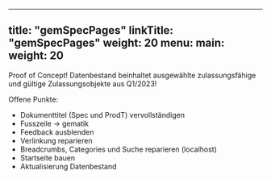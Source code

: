 
---
title: "gemSpecPages"
linkTitle: "gemSpecPages"
weight: 20
menu:
  main:
    weight: 20
---

Proof of Concept!
Datenbestand beinhaltet ausgewählte zulassungsfähige und gültige Zulassungsobjekte aus Q1/2023!

Offene Punkte:
- Dokumenttitel (Spec und ProdT) vervollständigen
- Fusszeile -> gematik
- Feedback ausblenden
- Verlinkung reparieren
- Breadcrumbs, Categories und Suche reparieren (localhost)
- Startseite bauen
- Aktualisierung Datenbestand

